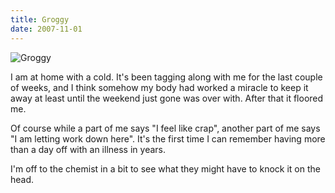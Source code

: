 ```yaml
---
title: Groggy
date: 2007-11-01
---
```


![Groggy](https://source.unsplash.com/9ZQzrLWV52M/1600x900)

I am at home with a cold. It's been tagging along with me for the last couple of weeks, and I think somehow my body had worked a miracle to keep it away at least until the weekend just gone was over with. After that it floored me.

Of course while a part of me says "I feel like crap", another part of me says "I am letting work down here". It's the first time I can remember having more than a day off with an illness in years.

I'm off to the chemist in a bit to see what they might have to knock it on the head.
